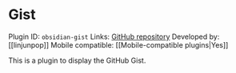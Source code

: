 # Gist

Plugin ID: `obsidian-gist`
Links: [GitHub repository](https://github.com/linjunpop/obsidian-gist)
Developed by: [[linjunpop]]
Mobile compatible: [[Mobile-compatible plugins|Yes]]

This is a plugin to display the GitHub Gist.

